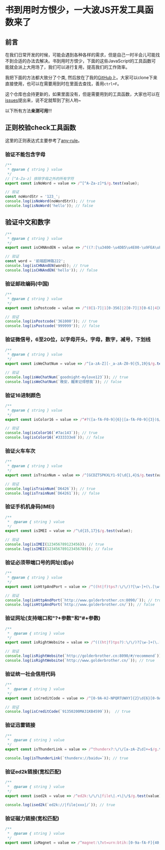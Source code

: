 # 书到用时方恨少，一大波JS开发工具函数来了

## 前言

在我们日常开发的时候，可能会遇到各种各样的需求，但是自己一时半会儿可能找不到合适的办法去解决。书到用时方恨少，下面的这些JavaScript的工具函数可能就会派上大用场了，我们可以进行复用，提高我们的工作效率。

我把下面的方法都大致分了个类, 然后放在了我的[GitHub](https://github.com/GolderBrother/blog/tree/master/javascript/jstUtils)上。大家可以clone下来直接使用，也可以在需要用到时在里面去查找，善用`ctrl+F`。

这个仓库也会持更新的，如果里面没有，但是需要用到的工具函数，大家也可以在[issues](https://github.com/GolderBrother/blog/issues)提出来，说不定就帮到了别人哟~

以下所有方法**亲测可用**!!!

## 正则校验check工具函数

这里的正则表达式主要参考了[any-rule](https://github.com/any86/any-rule)。

### 验证不能包含字母

```js
/**
 * @param { string } value
 */
// [^A-Za-z] 排除字母之外的所有字符
export const isNoWord = value => /^[^A-Za-z]*$/g.test(value);

// 验证
const noWordStr = '123_';
console.log(isNoWord(noWordStr)); // true
console.log(isNoWord('hello')); // false
```

## 验证中文和数字

```js
/**
 * @param { string } value
 */
export const isCHNAndEN = value => /^((?:[\u3400-\u4DB5\u4E00-\u9FEA\uFA0E\uFA0F\uFA11\uFA13\uFA14\uFA1F\uFA21\uFA23\uFA24\uFA27-\uFA29]|[\uD840-\uD868\uD86A-\uD86C\uD86F-\uD872\uD874-\uD879][\uDC00-\uDFFF]|\uD869[\uDC00-\uDED6\uDF00-\uDFFF]|\uD86D[\uDC00-\uDF34\uDF40-\uDFFF]|\uD86E[\uDC00-\uDC1D\uDC20-\uDFFF]|\uD873[\uDC00-\uDEA1\uDEB0-\uDFFF]|\uD87A[\uDC00-\uDFE0])|(\d))+$/g.test(value);

// 验证
const word = '前端超神路222';
console.log(isCHNAndEN(word)); // true
console.log(isCHNAndEN('hello')); // false
```

### 验证邮政编码(中国)

```js
/**
 * @param { string } value
 */
export const isPostcode = value => /^(0[1-7]|1[0-356]|2[0-7]|3[0-6]|4[0-7]|5[1-7]|6[1-7]|7[0-5]|8[013-6])\d{4}$/g.test(value);

// 验证
console.log(isPostcode('361000')); // true
console.log(isPostcode('999999')); // false
```

### 验证微信号，6至20位，以字母开头，字母，数字，减号，下划线

```js
/**
 * @param { string } value
 */
export const isWeChatNum = value => /^[a-zA-Z][-_a-zA-Z0-9]{5,19}$/g.test(value);

// 验证
console.log(isWeChatNum(`goodnight-mylove123`)); // true
console.log(isWeChatNum(`晚安，醒来记得想我`)); // false
```

### 验证16进制颜色

```js
/**
 * @param { string } value
 */
export const isColor16 = value => /^#?([a-fA-F0-9]{6}|[a-fA-F0-9]{3})$/g.test(value);

// 验证
console.log(isColor16(`#7ac143`)); // true
console.log(isColor16(`#333333e8`)); // false
```

### 验证火车车次

```js
/**
 * @param { string } value
 */
export const isTrainNum = value => /^[GCDZTSPKXLY1-9]\d{1,4}$/g.test(value);

// 验证
console.log(isTrainNum(`D6426`)); // true
console.log(isTrainNum(`D64261`)); // false
```

### 验证手机机身码(IMEI)

```js
/**
 *  @param { string } value
 */
export const isIMEI = value => /^\d{15,17}$/g.test(value);

// 验证
console.log(isIMEI(123456789123456)); // true
console.log(isIMEI(123456789123456789)); // false
```

### 验证必须带端口号的网址(或ip)

```js
/**
 * @param { string } value
 */
export const isHttpAndPort = value => /^((ht|f)tps?:\/\/)?[\w-]+(\.[\w-]+)+:\d{1,5}\/?$/g.test(value);

// 验证
console.log(isHttpAndPort(`http://www.golderbrother.cn:8090/`)); // true
console.log(isHttpAndPort(`http://www.golderbrother.cn/`)); // false
```

### 验证网址(支持端口和"?+参数"和"#+参数)

```js
/**
 *  @param { string } value
 */
export const isRightWebsite = value => /^(((ht|f)tps?):\/\/)?[\w-]+(\.[\w-]+)+([\w.,@?^=%&:/~+#-]*[\w@?^=%&/~+#-])?$/g.test(value);

// 验证
console.log(isRightWebsite(`http://golderbrother.cn:8090/#/recommend`)); // true
console.log(isRightWebsite(`http://www.golderbrother.cn/`)); // true
```

### 验证统一社会信用代码

```js
/**
 *  @param { string } value
 */
export const isCreditCode = value => /^[0-9A-HJ-NPQRTUWXY]{2}\d{6}[0-9A-HJ-NPQRTUWXY]{10}$/g.test(value);

// 验证
console.log(isCreditCode(`91350200MA31KB4599`));  // true
```

### 验证迅雷链接

```js
/**
 *  @param { string } value
 */
export const isThunderLink = value => /^thunderx?:\/\/[a-zA-Z\d]+=$/g.test(value);

console.log(isThunderLink(`thunderx://baidu=`)); // true
```

### 验证ed2k链接(宽松匹配)

```js
/**
 *  @param { string } value
 */
export const ised2k = value => /^ed2k:\/\/\|file\|.+\|\/$/g.test(value);

console.log(ised2k(`ed2k://|file|xxx|/`)); // true
```

### 验证磁力链接(宽松匹配)

```js
/**
 *  @param { string } value
 */
export const isMagnet = value => /^magnet:\?xt=urn:btih:[0-9a-fA-F]{40,}.*$/g.test(value);

```
